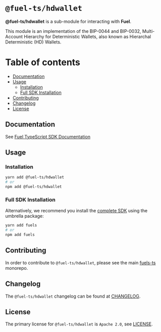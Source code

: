 # `@fuel-ts/hdwallet`

**@fuel-ts/hdwallet** is a sub-module for interacting with **Fuel**.

This module is an implementation of the BIP-0044 and BIP-0032, Multi-Account Hierarchy for Deterministic Wallets, also known as Hierarchal Deterministic (HD) Wallets.

# Table of contents

- [Documentation](#documentation)
- [Usage](#usage)
  - [Installation](#installation)
  - [Full SDK Installation](#full-sdk-installation)
- [Contributing](#contributing)
- [Changelog](#changelog)
- [License](#license)


## Documentation

See [Fuel TypeScript SDK Documentation](https://fuellabs.github.io/fuels-ts/)

## Usage

### Installation

```sh
yarn add @fuel-ts/hdwallet
# or
npm add @fuel-ts/hdwallet
```

### Full SDK Installation

Alternatively, we recommend you install the [complete SDK](https://github.com/FuelLabs/fuels-ts) using the umbrella package:

```sh
yarn add fuels
# or
npm add fuels
```

## Contributing

In order to contribute to `@fuel-ts/hdwallet`, please see the main [fuels-ts](https://github.com/FuelLabs/fuels-ts) monorepo.

## Changelog

The `@fuel-ts/hdwallet` changelog can be found at [CHANGELOG](./CHANGELOG.md).

## License

The primary license for `@fuel-ts/hdwallet` is `Apache 2.0`, see [LICENSE](./LICENSE).